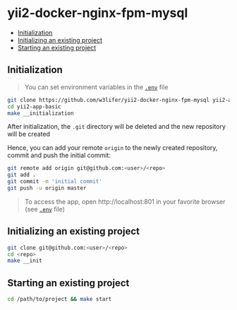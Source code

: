 # yii2-docker-nginx-fpm-mysql

- [Initialization](#initialization)
- [Initializing an existing project](#initializing-an-existing-project)
- [Starting an existing project](#starting-an-existing-project)

## Initialization

> You can set environment variables in the [`.env`](.env) file

``` sh
git clone https://github.com/w3lifer/yii2-docker-nginx-fpm-mysql yii2-app-basic
cd yii2-app-basic
make __initialization
```

After initialization, the `.git` directory will be deleted and the new repository will be created

Hence, you can add your remote `origin` to the newly created repository, commit and push the initial commit:

``` sh
git remote add origin git@github.com:<user>/<repo>
git add .
git commit -m 'initial commit'
git push -u origin master
```

> To access the app, open http://localhost:801 in your favorite browser (see [`.env`](.env) file)

## Initializing an existing project

``` sh
git clone git@github.com:<user>/<repo>
cd <repo>
make __init
```

## Starting an existing project

``` sh
cd /path/to/project && make start
```
